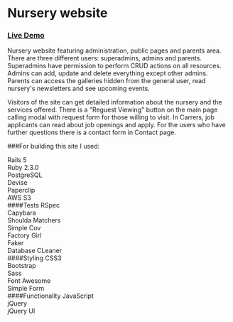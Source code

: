 # Nursery website

### [Live Demo](http://nursery-app.herokuapp.com/)

Nursery website featuring administration, public pages and parents area. There are three different users: superadmins, admins and parents. Superadmins have permission to perform CRUD actions on all resources. Admins can add, update and delete everything except other admins. Parents can access the galleries hidden from the general user, read nursery's newsletters and see upcoming events.

Visitors of the site can get detailed information about the nursery and the services offered. There is a "Reguest Viewing" button on the main page calling modal with request form for those willing to visit. In Carrers, job applicants can read about job openings and apply. For the users who have further questions there is a contact form in Contact page.

###For building this site I used:

Rails 5   
Ruby 2.3.0   
PostgreSQL   
Devise   
Paperclip   
AWS S3   
####Tests
RSpec   
Capybara   
Shoulda Matchers   
Simple Cov   
Factory Girl   
Faker   
Database CLeaner   
####Styling
CSS3   
Bootstrap   
Sass   
Font Awesome   
Simple Form   
####Functionality
JavaScript   
jQuery   
jQuery UI   
